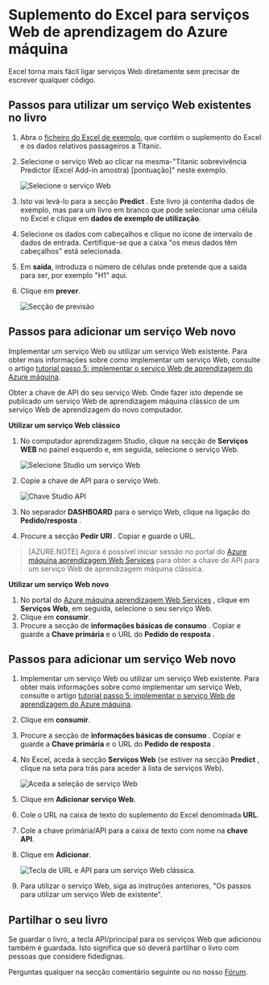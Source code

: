 <properties
    pageTitle="Excel add-in para serviços Web de aprendizagem máquina | Microsoft Azure"
    description="Como utilizar os serviços Web de aprendizagem do Azure máquina diretamente no Excel sem escrever qualquer código."
    services="machine-learning"
    documentationCenter=""
    authors="tedway"
    manager="jhubbard"
    editor="cgronlun"
    tags=""/>

<tags
    ms.service="machine-learning"
    ms.devlang="na"
    ms.topic="article"
    ms.tgt_pltfrm="na"
    ms.workload="data-services"
    ms.date="10/05/2016"
    ms.author="tedway;garye" />

# <a name="excel-add-in-for-azure-machine-learning-web-services"></a>Suplemento do Excel para serviços Web de aprendizagem do Azure máquina

Excel torna mais fácil ligar serviços Web diretamente sem precisar de escrever qualquer código.

## <a name="steps-to-use-an-existing-web-service-in-the-workbook"></a>Passos para utilizar um serviço Web existentes no livro

1. Abra o [ficheiro do Excel de exemplo](http://aka.ms/amlexcel-sample-2), que contém o suplemento do Excel e os dados relativos passageiros a Titanic.
2. Selecione o serviço Web ao clicar na mesma-"Titanic sobrevivência Predictor (Excel Add-in amostra) [pontuação]" neste exemplo.

    ![Selecione o serviço Web][01]

3. Isto vai levá-lo para a secção **Predict** .  Este livro já contenha dados de exemplo, mas para um livro em branco que pode selecionar uma célula no Excel e clique em **dados de exemplo de utilização**.
4. Selecione os dados com cabeçalhos e clique no ícone de intervalo de dados de entrada.  Certifique-se que a caixa "os meus dados têm cabeçalhos" está selecionada.
5. Em **saída**, introduza o número de células onde pretende que a saída para ser, por exemplo "H1" aqui.
6. Clique em **prever**.

    ![Secção de previsão][02]

## <a name="steps-to-add-a-new-web-service"></a>Passos para adicionar um serviço Web novo

Implementar um serviço Web ou utilizar um serviço Web existente. Para obter mais informações sobre como implementar um serviço Web, consulte o artigo [tutorial passo 5: implementar o serviço Web de aprendizagem do Azure máquina](machine-learning-walkthrough-5-publish-web-service.md).

Obter a chave de API do seu serviço Web. Onde fazer isto depende se publicado um serviço Web de aprendizagem máquina clássico de um serviço Web de aprendizagem do novo computador.

**Utilizar um serviço Web clássico** 

1. No computador aprendizagem Studio, clique na secção de **Serviços WEB** no painel esquerdo e, em seguida, selecione o serviço Web.

    ![Selecione Studio um serviço Web][04]

2. Copie a chave de API para o serviço Web.

    ![Chave Studio API][05]

3. No separador **DASHBOARD** para o serviço Web, clique na ligação do **Pedido/resposta** .
4. Procure a secção **Pedir URI** .  Copiar e guarde o URL.

>[AZURE.NOTE] Agora é possível iniciar sessão no portal do [Azure máquina aprendizagem Web Services](https://services.azureml.net) para obter a chave de API para um serviço Web de aprendizagem máquina clássica.

**Utilizar um serviço Web novo**

1. No portal do [Azure máquina aprendizagem Web Services](https://services.azureml.net) , clique em **Serviços Web**, em seguida, selecione o seu serviço Web. 
2. Clique em **consumir**.
3. Procure a secção de **informações básicas de consumo** . Copiar e guarde a **Chave primária** e o URL do **Pedido de resposta** .


## <a name="steps-to-add-a-new-web-service"></a>Passos para adicionar um serviço Web novo

1. Implementar um serviço Web ou utilizar um serviço Web existente. Para obter mais informações sobre como implementar um serviço Web, consulte o artigo [tutorial passo 5: implementar o serviço Web de aprendizagem do Azure máquina](machine-learning-walkthrough-5-publish-web-service.md).
2. Clique em **consumir**.
3. Procure a secção de **informações básicas de consumo** . Copiar e guarde a **Chave primária** e o URL do **Pedido de resposta** .
2. No Excel, aceda à secção **Serviços Web** (se estiver na secção **Predict** , clique na seta para trás para aceder à lista de serviços Web).

    ![Aceda a seleção de serviço Web][03]
    
3. Clique em **Adicionar serviço Web**.
4. Cole o URL na caixa de texto do suplemento do Excel denominada **URL**.
5. Cole a chave primária/API para a caixa de texto com nome na **chave API**.
6. Clique em **Adicionar**.

    ![Tecla de URL e API para um serviço Web clássica.][06]

10. Para utilizar o serviço Web, siga as instruções anteriores, "Os passos para utilizar um serviço Web de existente".

## <a name="sharing-your-workbook"></a>Partilhar o seu livro

Se guardar o livro, a tecla API/principal para os serviços Web que adicionou também é guardada. Isto significa que só deverá partilhar o livro com pessoas que considere fidedignas.

Perguntas qualquer na secção comentário seguinte ou no nosso [Fórum](http://go.microsoft.com/fwlink/?LinkID=403669&clcid=0x409).

[01]: ./media/machine-learning-excel-add-in-for-web-services/image1.png
[02]: ./media/machine-learning-excel-add-in-for-web-services/image2.png
[03]: ./media/machine-learning-excel-add-in-for-web-services/image3.png
[04]: ./media/machine-learning-excel-add-in-for-web-services/image4.png
[05]: ./media/machine-learning-excel-add-in-for-web-services/image5.png
[06]: ./media/machine-learning-excel-add-in-for-web-services/image6.png
